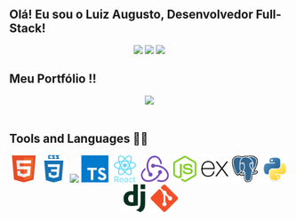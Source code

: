 
## Olá! Eu sou o Luiz Augusto, Desenvolvedor Full-Stack!
<p align="center">
  <a href="https://www.linkedin.com/in/luiz-augusto-assano/"><img src="https://img.shields.io/badge/-Linkedin-blue?style=for-the-badge&logo=Linkedin&logoColor=white" /></a>
  <a href="mailto:luizassano2002@gmail.com"><img src="https://img.shields.io/badge/-luizassano2002@gmail.com-c14438?style=for-the-badge&logo=Gmail&logoColor=white" /></a>
  <a href="https://www.instagram.com/luiz_assano/"><img src="https://img.shields.io/badge/-Instagram-orange?style=for-the-badge&logo=Instagram&logoColor=white" /></a>
</p>

## Meu Portfólio !!
<p align="center">
  <a href="https://portfolio-luiz-assano-luizassano.vercel.app/"><img src="https://img.shields.io/badge/-LINK PARA ACESSO-purple?style=for-the-badge&logo=Site&logoColor=white" /></a>
  
</br>
</br>

## Tools and Languages :man_technologist:
<p align="center">
<img src="https://github.com/devicons/devicon/blob/master/icons/html5/html5-original.svg" height="50"> <img src="https://github.com/devicons/devicon/blob/master/icons/css3/css3-plain-wordmark.svg" height="50"> <img src="https://cdn.jsdelivr.net/npm/programming-languages-logos/src/javascript/javascript.png" height="50"> <img src="https://github.com/devicons/devicon/blob/master/icons/typescript/typescript-original.svg" height="50"> <img src="https://github.com/devicons/devicon/blob/master/icons/react/react-original-wordmark.svg" height="50"> <img src="https://github.com/devicons/devicon/blob/master/icons/redux/redux-original.svg" height="50"> <img src="https://github.com/devicons/devicon/blob/master/icons/nodejs/nodejs-original.svg" height="50"> <img src="https://github.com/devicons/devicon/blob/master/icons/express/express-original.svg" height="50"> <img src="https://github.com/devicons/devicon/blob/master/icons/postgresql/postgresql-original.svg" height="50"> <img src="https://github.com/devicons/devicon/blob/master/icons/python/python-original.svg" height="50"> <img src="https://github.com/devicons/devicon/blob/master/icons/django/django-plain.svg" height="50"> <img src="https://github.com/devicons/devicon/blob/master/icons/git/git-original.svg" height="50">
</p>

</br>
</br>

